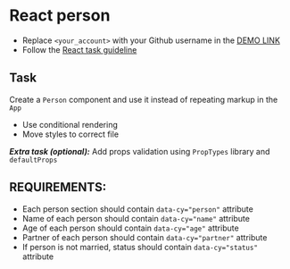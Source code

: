 # React person
- Replace `<your_account>` with your Github username in the [DEMO LINK](https://<your_account>.github.io/react_person/)
- Follow the [React task guideline](https://github.com/mate-academy/react_task-guideline#react-tasks-guideline)

## Task
Create a `Person` component and use it instead of repeating markup in the `App`

- Use conditional rendering
- Move styles to correct file

***Extra task (optional):***
Add props validation using `PropTypes` library and `defaultProps`

## REQUIREMENTS:
- Each person section should contain `data-cy="person"` attribute
- Name of each person should contain `data-cy="name"` attribute
- Age of each person should contain `data-cy="age"` attribute
- Partner of each person should contain `data-cy="partner"` attribute
- If person is not married, status should contain `data-cy="status"` attribute

